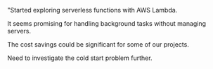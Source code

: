 "Started exploring serverless functions with AWS Lambda.

It seems promising for handling background tasks without managing servers.

The cost savings could be significant for some of our projects.

Need to investigate the cold start problem further.